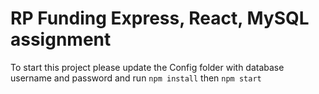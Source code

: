 # RP Funding Express, React, MySQL assignment

To start this project please update the Config folder with database username and password and run `npm install` then `npm start`